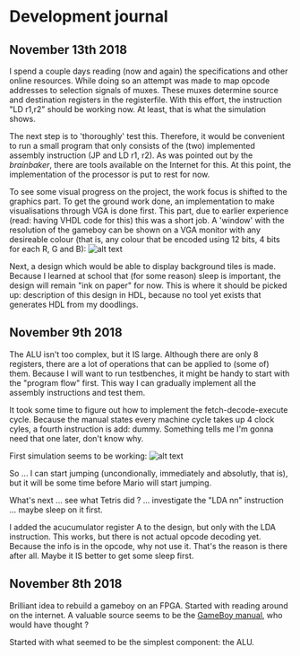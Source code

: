# Development journal

## November 13th 2018
I spend a couple days reading (now and again) the specifications and other online resources. While doing so an attempt was made to map opcode addresses to selection signals of muxes. These muxes determine source and destination registers in the registerfile. With this effort, the instruction "LD r1,r2" should be working now. At least, that is what the simulation shows.

The next step is to 'thoroughly' test this. Therefore, it would be convenient to run a small program that only consists of the (two) implemented assembly instruction (JP and LD r1, r2). As was pointed out by the _brainbaker_, there are tools available on the Internet for this. At this point, the implementation of the processor is put to rest for now.

To see some visual progress on the project, the work focus is shifted to the graphics part. To get the ground work done, an implementation to make visualisations through VGA is done first. This part, due to earlier experience (read: having VHDL code for this) this was a short job. A 'window' with the resolution of the gameboy can be shown on a VGA monitor with any desireable colour (that is, any colour that be encoded using 12 bits, 4 bits for each R, G and B):
![alt text](http://jo.jkl52.be/images/gameboy_journal/20181113_122558.jpg "First graphics result")

Next, a design which would be able to display background tiles is made. Because I learned at school that (for some reason) sleep is important, the design will remain "ink on paper" for now. This is where it should be picked up: description of this design in HDL, because no tool yet exists that generates HDL from my doodlings.


## November 9th 2018
The ALU isn't too complex, but it IS large. Although there are only 8 registers, there are a lot of operations that can be applied to (some of) them. Because I will want to run testbenches, it might be handy to start with the "program flow" first. This way I can gradually implement all the assembly instructions and test them.

It took some time to figure out how to implement the fetch-decode-execute cycle. Because the manual states every machine cycle takes up 4 clock cyles, a fourth instruction is add: dummy. Something tells me I'm gonna need that one later, don't know why.

First simulation seems to be working:
![alt text](http://jo.jkl52.be/images/gameboy_journal/20181109.png "First running simulation")

So ... I can start jumping (uncondionally, immediately and absolutly, that is), but it will be some time before Mario will start jumping.

What's next ... see what Tetris did ? ... investigate the "LDA nn" instruction ... maybe sleep on it first.

I added the acucumulator register A to the design, but only with the LDA instruction. This works, but there is not actual opcode decoding yet. Because the info is in the opcode, why not use it. That's the reason is there after all. Maybe it IS better to get some sleep first.


## November 8th 2018
Brilliant idea to rebuild a gameboy on an FPGA. Started with reading around on the internet. A valuable source seems to be the [GameBoy manual](http://marc.rawer.de/Gameboy/Docs/GBCPUman.pdf), who would have thought ?

Started with what seemed to be the simplest component: the ALU.